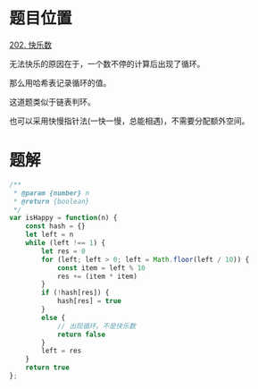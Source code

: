 <!--
 * @Autor: Guo Kainan
 * @Date: 2021-09-03 10:18:58
 * @LastEditors: Guo Kainan
 * @LastEditTime: 2021-09-03 10:21:12
 * @Description: 
-->
# 题目位置
[202. 快乐数](https://leetcode-cn.com/problems/happy-number/)

无法快乐的原因在于，一个数不停的计算后出现了循环。

那么用哈希表记录循环的值。

这道题类似于链表判环。

也可以采用快慢指针法(一快一慢，总能相遇)，不需要分配额外空间。

# 题解
```js
/**
 * @param {number} n
 * @return {boolean}
 */
var isHappy = function(n) {
    const hash = {}
    let left = n
    while (left !== 1) {
        let res = 0
        for (left; left > 0; left = Math.floor(left / 10)) {
            const item = left % 10
            res += (item * item)
        }
        if (!hash[res]) {
            hash[res] = true
        }
        else {
            // 出现循环。不是快乐数
            return false
        }
        left = res
    }
    return true
};
```